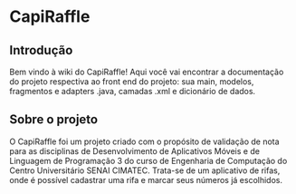 # CapiRaffle

## Introdução
Bem vindo à wiki do CapiRaffle! Aqui você vai encontrar a documentação do projeto respectiva ao front end do projeto: sua main, modelos, fragmentos e adapters .java, camadas .xml e dicionário de dados.

## Sobre o projeto
O CapiRaffle foi um projeto criado com o propósito de validação de nota para as disciplinas de Desenvolvimento de Aplicativos Móveis e de Linguagem de Programação 3 do curso de Engenharia de Computação do Centro Universitário SENAI CIMATEC. Trata-se de um aplicativo de rifas, onde é possível cadastrar uma rifa e marcar seus números já escolhidos.
